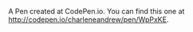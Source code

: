A Pen created at CodePen.io. You can find this one at http://codepen.io/charleneandrew/pen/WpPxKE.

 